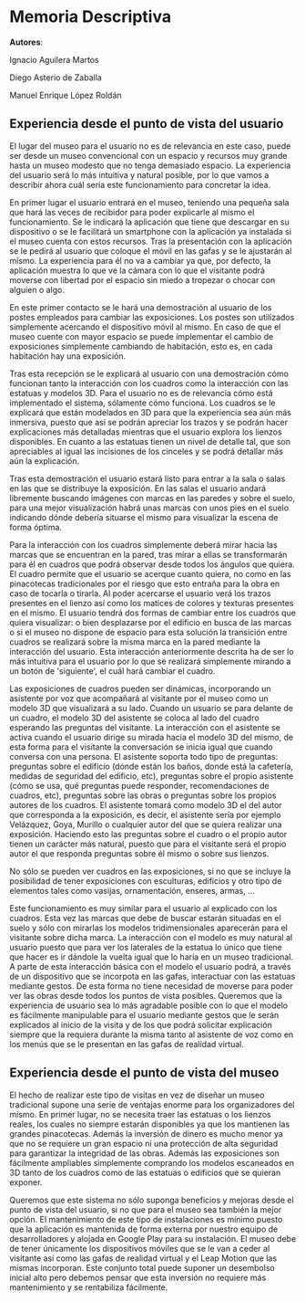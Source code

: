 # Memoria Descriptiva

**__Autores__**:

Ignacio Aguilera Martos

Diego Asterio de Zaballa

Manuel Enrique López Roldán

## Experiencia desde el punto de vista del usuario
El lugar del museo para el usuario no es de relevancia en este caso, puede ser desde un museo convencional con un espacio y recursos muy grande hasta un museo modesto que no tenga demasiado espacio. La experiencia del usuario será lo más intuitiva y natural posible, por lo que vamos a describir ahora cuál sería este funcionamiento para concretar la idea.

En primer lugar el usuario entrará en el museo, teniendo una pequeña sala que hará las veces de recibidor para poder explicarle al mismo el funcionamiento. Se le indicará la aplicación que tiene que descargar en su dispositivo o se le facilitará un smartphone con la aplicación ya instalada si el museo cuenta con estos recursos. Tras la presentación con la aplicación se le pedirá al usuario que coloque el móvil en las gafas y se le ajustarán al mismo. La experiencia para él no va a cambiar ya que, por defecto, la aplicación muestra lo que ve la cámara con lo que el visitante podrá moverse con libertad por el espacio sin miedo a tropezar o chocar con alguien o algo.

En este primer contacto se le hará una demostración al usuario de los postes empleados para cambiar las exposiciones. Los postes son utilizados simplemente acercando el dispositivo móvil al mismo. En caso de que el museo cuente con mayor espacio se puede implementar el cambio de exposiciones simplemente cambiando de habitación, esto es, en cada habitación hay una exposición.

Tras esta recepción se le explicará al usuario con una demostración cómo funcionan tanto la interacción con los cuadros como la interacción con las estatuas y modelos 3D. Para el usuario no es de relevancia cómo está implementado el sistema, sólamente cómo funciona. Los cuadros se le explicará que están modelados en 3D para que la experiencia sea aún más inmersiva, puesto que así se podrán apreciar los trazos y se podrán hacer explicaciones más detalladas mientras que el usuario explora los lienzos disponibles. En cuanto a las estatuas tienen un nivel de detalle tal, que son apreciables al igual las incisiones de los cinceles y se podrá detallar más aún la explicación.

Tras esta demostración el usuario estará listo para entrar a la sala o salas en las que se distribuye la exposición. En las salas el usuario andará libremente buscando imágenes con marcas en las paredes y sobre el suelo, para una mejor visualización habrá unas marcas con unos pies en el suelo indicando dónde debería situarse el mismo para visualizar la escena de forma óptima.

Para la interacción con los cuadros simplemente deberá mirar hacia las marcas que se encuentran en la pared, tras mirar a ellas se transformarán para él en cuadros que podrá observar desde todos los ángulos que quiera. El cuadro permite que el usuario se acerque cuanto quiera, no como en las pinacotecas tradicionales por el riesgo que esto entraña para la obra en caso de tocarla o tirarla. Al poder acercarse el usuario verá los trazos presentes en el lienzo así como los matices de colores y texturas presentes en el mismo. El usuario tendrá dos formas de cambiar entre los cuadros que quiera visualizar: o bien desplazarse por el edificio en busca de las marcas o si el museo no dispone de espacio para esta solución la transición entre cuadros se realizará sobre la misma marca en la pared mediante la interacción del usuario. Esta interacción anteriormente descrita ha de ser lo más intuitiva para el usuario por lo que se realizará simplemente mirando a un botón de 'siguiente', el cuál hará cambiar el cuadro.

Las exposiciones de cuadros pueden ser dinámicas, incorporando un asistente por voz que acompañará al visitante por el museo como un modelo 3D que visualizará a su lado. Cuando un usuario se para delante de un cuadro, el modelo 3D del asistente se coloca al lado del cuadro esperando las preguntas del visitante. La interacción con el asistente se activa cuando el usuario dirige su mirada hacia el modelo 3D del mismo, de esta forma para el visitante la conversación se inicia igual que cuando conversa con una persona. El asistente soporta todo tipo de preguntas: preguntas sobre el edificio (dónde están los baños, donde está la cafetería, medidas de seguridad del edificio, etc), preguntas sobre el propio asistente (cómo se usa, qué preguntas puede responder, recomendaciones de cuadros,  etc), preguntas sobre las obras o preguntas sobre los propios autores de los cuadros. El asistente tomará como modelo 3D el del autor que corresponda a la exposición, es decir, el asistente sería por ejemplo Velázquez, Goya, Murillo o cualquier autor del que se quiera realizar una exposición. Haciendo esto las preguntas sobre el cuadro o el propio autor tienen un carácter más natural, puesto que para el visitante será el propio autor el que responda preguntas sobre él mismo o sobre sus lienzos.

No sólo se pueden ver cuadros en las exposiciones, si no que se incluye la posibilidad de tener exposiciones con esculturas, edificios y otro tipo de elementos tales como vasijas, ornamentación, enseres, armas, ...

Este funcionamiento es muy similar para el usuario al explicado con los cuadros. Esta vez las marcas que debe de buscar estarán situadas en el suelo y sólo con mirarlas los modelos tridimensionales aparecerán para el visitante sobre dicha marca. La interacción con el modelo es muy natural al usuario puesto que para ver los laterales de la estatua lo único que tiene que hacer es ir dándole la vuelta igual que lo haría en un museo tradicional. A parte de esta interacción básica con el modelo el usuario podrá, a través de un dispositivo que se incorpota en las gafas, interactuar con las estatuas mediante gestos. De esta forma no tiene necesidad de moverse para poder ver las obras desde todos los puntos de vista posibles. Queremos que la experiencia de usuario sea lo más agradable posible con lo que el modelo es fácilmente manipulable para el usuario mediante gestos que le serán explicados al inicio de la visita y de los que podrá solicitar explicación siempre que la requiera durante la misma tanto al asistente de voz como en los menús que se le presentan en las gafas de realidad virtual.

## Experiencia desde el punto de vista del museo
El hecho de realizar este tipo de visitas en vez de diseñar un museo tradicional supone una serie de ventajas enorme para los organizadores del mismo. En primer lugar, no se necesita traer las estatuas o los lienzos reales, los cuales no siempre estarán disponibles ya que los mantienen las grandes pinacotecas. Además la inversión de dinero es mucho menor ya que no se requiere un gran espacio ni una protección de alta seguridad para garantizar la integridad de las obras. Además las exposiciones son fácilmente ampliables simplemente comprando los modelos escaneados en 3D tanto de los cuadros como de las estatuas o edificios que se quieran exponer.

Queremos que este sistema no sólo suponga beneficios y mejoras desde el punto de vista del usuario, si no que para el museo sea también la mejor opción. El mantenimiento de este tipo de instalaciones es mínimo puesto que la aplicación es mantenida de forma externa por nuestro equipo de desarrolladores y alojada en Google Play para su instalación. El museo debe de tener únicamente los dispositivos móviles que se le van a ceder al visitante así como las gafas de realidad virtual y el Leap Motion que las mismas incorporan. Este conjunto total puede suponer un desembolso inicial alto pero debemos pensar que esta inversión no requiere más mantenimiento y se rentabiliza fácilmente.
